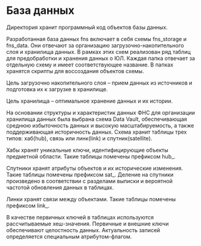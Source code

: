 # База данных 

Директория хранит программный код объектов базы данных.

Разработанная база данных fns включает в себя схемы fns_storage и fns_data. Они отвечают за организацию загрузочно-накопительного слоя и хранилища данных. В рамках этих схем реализован ряд таблиц для предобработки и хранения данных о ЮЛ. Каждая папка отвечает за отдельную схему и имеет соответствующее название. В папках хранятся скрипты для воссоздания объектов схемы. 

Цель загрузочно накопительного слоя – прием данных из источников и подготовка их к загрузке в хранилище.

Цель хранилища – оптимальное хранение данных и их истории.

На основании структуры и характеристик данных ФНС для организации хранилища данных была выбрана схема Data Vault, обеспечивающая среднюю избыточность данных и высокую масштабируемость, а также поддерживающая историчность данных. Схема хранит таблицы трех типов: хаб(hub), связь или линк(link) и спутник(satellite).

Хабы хранят уникальные ключи, идентифицирующие объекты предметной области. Такие таблицы помечены префиксом hub_.

Спутники хранят атрибуты объектов и их исторические изменения. Такие таблицы помечены префиксом sat_. Деление на спутники произведено в соответствии с разделами выписки и вероятной частотой обновления данных в таблицах.

Линки хранят связи между объектами. Такие таблицы помечены префиксом link_.

В качестве первичных ключей в таблицах используются рассчитываемые хеш-значения. Первичные и внешние ключи обеспечивают целостность данных. Актуальность записей определяется специальным атрибутом-флагом. 